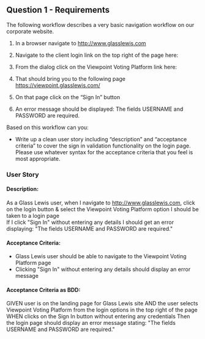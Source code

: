 ## Question 1 - Requirements

The following workflow describes a very basic navigation workflow on our corporate website.

1. In a browser navigate to http://www.glasslewis.com 

2. Navigate to the client login link on the top right of the page here:

3. From the dialog click on the Viewpoint Voting Platform link here:

4. That should bring you to the following page https://viewpoint.glasslewis.com/ 

5. On that page click on the “Sign In” button

6. An error message should be displayed: The fields USERNAME and PASSWORD are required.

Based on this workflow can you:

* Write up a clean user story including “description” and “acceptance criteria” to cover the sign in validation functionality on the login page. Please use whatever syntax for the acceptance criteria that you feel is most appropriate.

### User Story
#### Description:
As a Glass Lewis user, when I navigate to http://www.glasslewis.com, click on the login button & select the Viewpoint Voting Platform option I should be taken to a login page  
If I click "Sign In" without entering any details I should get an error displaying: "The fields USERNAME and PASSWORD are required."

#### Acceptance Criteria:
* Glass Lewis user should be able to navigate to the Viewpoint Voting Platform page
* Clicking "Sign In" without entering any details should display an error message

#### Acceptance Criteria as BDD:
GIVEN user is on the landing page for Glass Lewis site
AND the user selects Viewpoint Voting Platform from the login options in the top right of the page
WHEN clicks on the Sign In button without entering any credentials
Then the login page should display an error message stating: "The fields USERNAME and PASSWORD are required."